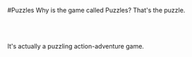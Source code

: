 #Puzzles
Why is the game called Puzzles? That's the puzzle. 


</br>
</br>
</br>
<!-- bra bravooooo. my meme game is on point -andrew ?-->
It's actually a puzzling action-adventure game.
